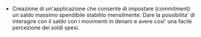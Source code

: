 * Creazione di un'applicazione che consente di impostare (commitment) un saldo massimo spendibile stabilito mensilmente. Dare la possibilita' di interagire con il saldo con i movimenti in denaro e avere cosi' una facile percezione dei soldi spesi. 